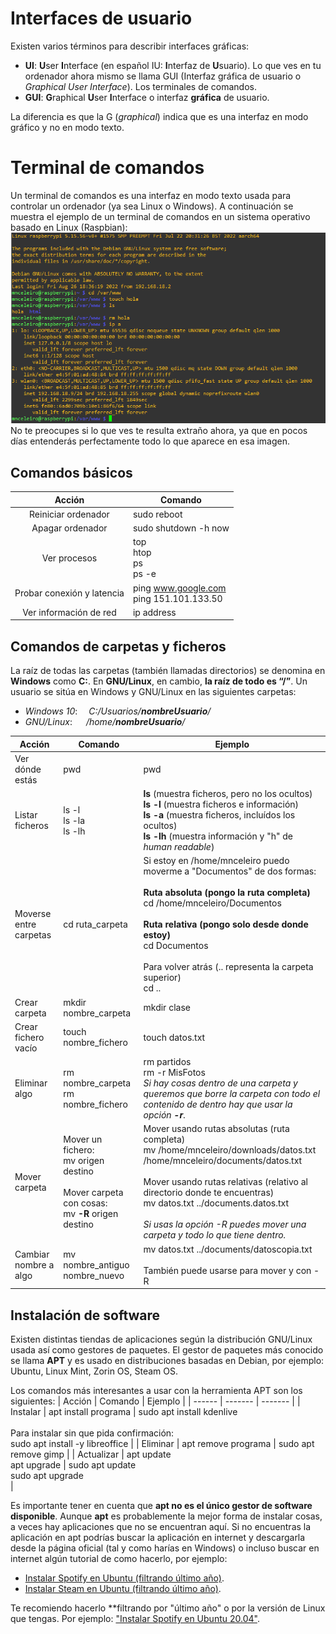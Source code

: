 # Interfaces de usuario
Existen varios términos para describir interfaces gráficas:

- **UI**: **U**ser **I**nterface (en español IU: **I**nterfaz de **U**suario).
Lo que ves en tu ordenador ahora mismo se llama GUI (Interfaz gráfica de usuario o *Graphical User Interface*). Los terminales de comandos.
- **GUI**: **G**raphical **U**ser **I**nterface o interfaz **gráfica** de usuario.

La diferencia es que la G (*graphical*) indica que es una interfaz en modo gráfico y no en modo texto.

# Terminal de comandos
Un terminal de comandos es una interfaz en modo texto usada para controlar un ordenador (ya sea Linux o Windows). A continuación se muestra el ejemplo de un terminal de comandos en un sistema operativo basado en Linux (Raspbian):
![](images/linux/linux-terminal.png)
No te preocupes si lo que ves te resulta extraño ahora, ya que en pocos días entenderás perfectamente todo lo que aparece en esa imagen.

## Comandos básicos
| Acción | Comando |
| :----: | ------- |
| Reiniciar ordenador | sudo reboot |
| Apagar ordenador | sudo shutdown -h now |
| Ver procesos | top<br>htop<br>ps<br>ps -e |
| Probar conexión y latencia | ping www.google.com<br>ping 151.101.133.50
| Ver información de red | ip address

## Comandos de carpetas y ficheros
La raíz de todas las carpetas (también llamadas directorios) se denomina en **Windows** como **C:**. En **GNU/Linux**, en cambio, **la raíz de todo es “/”**. Un usuario se sitúa en Windows y GNU/Linux en las siguientes carpetas:

- *Windows 10*:     &emsp;*C:/Usuarios/**nombreUsuario**/*
- *GNU/Linux*:      &emsp; */home/**nombreUsuario**/*

| Acción | Comando | Ejemplo |
| ------ | ------- | ------- |
| Ver dónde estás | pwd | pwd |
| Listar ficheros | ls -l<br>ls -la<br>ls -lh | **ls** (muestra ficheros, pero no los ocultos)<br>**ls -l** (muestra ficheros e información)<br>**ls -a** (muestra ficheros, incluídos los ocultos)<br>**ls -lh** (muestra información y "h" de *human readable*)
| Moverse entre carpetas | cd ruta_carpeta | Si estoy en /home/mnceleiro puedo moverme a "Documentos" de dos formas:<br><br>**Ruta absoluta (pongo la ruta completa)**<br>cd /home/mnceleiro/Documentos<br><br>**Ruta relativa (pongo solo desde donde estoy)**<br>cd Documentos<br><br>Para volver atrás (.. representa la carpeta superior)<br>cd .. |
| Crear carpeta | mkdir nombre_carpeta | mkdir clase
| Crear fichero vacío | touch nombre_fichero | touch datos.txt |
| Eliminar algo | rm nombre_carpeta<br>rm nombre_fichero | rm partidos<br>rm -r MisFotos<br>*Si hay cosas dentro de una carpeta y queremos que borre la carpeta con todo el contenido de dentro hay que usar la opción **-r***.
| Mover carpeta | Mover un fichero:<br>mv origen destino<br><br>Mover carpeta con cosas:<br>mv **-R** origen destino | Mover usando rutas absolutas (ruta completa)<br>mv /home/mnceleiro/downloads/datos.txt /home/mnceleiro/documents/datos.txt<br><br>Mover usando rutas relativas (relativo al directorio donde te encuentras)<br>mv datos.txt ../documents.datos.txt<br><br>*Si usas la opción -R puedes mover una carpeta y todo lo que tiene dentro.* |
| Cambiar nombre a algo | mv nombre_antiguo nombre_nuevo | mv datos.txt ../documents/datoscopia.txt<br><br>También puede usarse para mover y con -R |

## Instalación de software
Existen distintas tiendas de aplicaciones según la distribución GNU/Linux usada así como gestores de paquetes. 
El gestor de paquetes más conocido se llama **APT** y es usado en distribuciones basadas en Debian, por ejemplo: Ubuntu, Linux Mint, Zorin OS, Steam OS.

Los comandos más interesantes a usar con la herramienta APT son los siguientes:
| Acción | Comando | Ejemplo |
| ------ | ------- | ------- |
| Instalar | apt install programa | sudo apt install kdenlive<br><br>Para instalar sin que pida confirmación:<br>sudo apt install -y libreoffice |
| Eliminar | apt remove programa | sudo apt remove gimp |
| Actualizar | apt update<br>apt upgrade | sudo apt update<br>sudo apt upgrade<br> |

Es importante tener en cuenta que **apt no es el único gestor de software disponible**. Aunque **apt** es probablemente la mejor forma de instalar cosas, a veces hay aplicaciones que no se encuentran aquí.
Si no encuentras la aplicación en apt podrías buscar la aplicación en internet y descargarla desde la página oficial (tal y como harías en Windows) o incluso buscar en internet algún tutorial de como hacerlo, por ejemplo:

- [Instalar Spotify en Ubuntu (filtrando último año)](https://www.google.com/search?q=Instalar+spotify+en+Ubuntu&client=firefox-b-d&sxsrf=ALiCzsbNq7lw0-VEnp-j00t0oxK4FidwvA:1651835021653&source=lnt&tbs=qdr:y&sa=X&ved=2ahUKEwi6tMX93Mr3AhUHP-wKHUIhC_EQpwV6BAgBEB4&biw=1920&bih=927&dpr=1).
- [Instalar Steam en Ubuntu (filtrando último año)](https://www.google.com/search?q=Instalar+spotify+en+Ubuntu&client=firefox-b-d&sxsrf=ALiCzsbNq7lw0-VEnp-j00t0oxK4FidwvA:1651835021653&source=lnt&tbs=qdr:y&sa=X&ved=2ahUKEwi6tMX93Mr3AhUHP-wKHUIhC_EQpwV6BAgBEB4&biw=1920&bih=927&dpr=1).

Te recomiendo hacerlo **filtrando por "último año" o por la versión de Linux que tengas. Por ejemplo: ["Instalar Spotify en Ubuntu 20.04"](https://www.google.com/search?client=firefox-b-d&q=Instalar+spotify+en+Ubuntu+20.04).